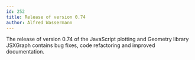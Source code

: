 ```yaml
---
id: 252
title: Release of version 0.74
author: Alfred Wassermann
---
```

The release of version 0.74 of the JavaScript plotting and Geometry library JSXGraph contains bug fixes, code refactoring and improved documentation.